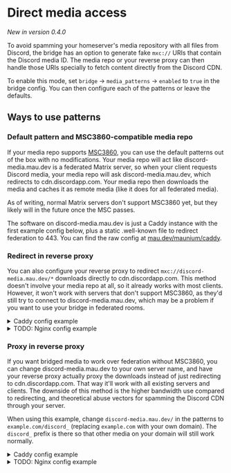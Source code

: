 # Direct media access
_New in version 0.4.0_

To avoid spamming your homeserver's media repository with all files from
Discord, the bridge has an option to generate fake `mxc://` URIs that contain
the Discord media ID. The media repo or your reverse proxy can then handle
those URIs specially to fetch content directly from the Discord CDN.

To enable this mode, set `bridge` -> `media_patterns` -> `enabled` to `true`
in the bridge config. You can then configure each of the patterns or leave the
defaults.

## Ways to use patterns

### Default pattern and MSC3860-compatible media repo
If your media repo supports [MSC3860], you can use the default patterns out of
the box with no modifications. Your media repo will act like discord-media.mau.dev
is a federated Matrix server, so when your client requests Discord media, your
media repo will ask discord-media.mau.dev, which redirects to cdn.discordapp.com.
Your media repo then downloads the media and caches it as remote media (like it
does for all federated media).

As of writing, normal Matrix servers don't support MSC3860 yet, but they likely
will in the future once the MSC passes.

The software on discord-media.mau.dev is just a Caddy instance with the first
example config below, plus a static .well-known file to redirect federation to
443. You can find the raw config at [mau.dev/maunium/caddy].

[mau.dev/maunium/caddy]: https://mau.dev/maunium/caddy/-/blob/master/vhosts/discord-media.mau.dev
[MSC3860]: https://github.com/matrix-org/matrix-spec-proposals/pull/3860

### Redirect in reverse proxy
You can also configure your reverse proxy to redirect `mxc://discord-media.mau.dev/*`
downloads directly to cdn.discordapp.com. This method doesn't involve your
media repo at all, so it already works with most clients. However, it won't
work with servers that don't support MSC3860, as they'd still try to connect to
discord-media.mau.dev, which may be a problem if you want to use your bridge in
federated rooms.

<details>
<summary>Caddy config example</summary>

```Caddyfile
matrix.example.com {
	handle /_matrix/media/*/download/discord-media.mau.dev/* {
		# The redirect must have CORS headers to let web clients follow it.
		header Access-Control-Allow-Origin *
		# Need to use a route directive to make the uri mutations apply before redir
		route {
			# Remove path prefix
			uri path_regexp ^/_matrix/media/.+/download/discord-media\.mau\.dev/ /
			# The mxc patterns use | instead of /, so replace it first turning the path into attachments/1234/5678/filename.png
			uri replace "%7C" /
			# Then redirect to cdn.discordapp.com/attachments/1234/5678/filename.png with HTTP 307
			redir https://cdn.discordapp.com{uri} 307
		}
	}
	# Do the same for thumbnails, but redirect to media.discordapp.net (which is Discord's thumbnailing server, and happens to use similar width/height params as Matrix)
	# Alternatively, you can point this at cdn.discordapp.com too. Clients shouldn't mind even if they get a bigger image than they asked for.
	handle /_matrix/media/*/thumbnail/discord-media.mau.dev/* {
		header Access-Control-Allow-Origin *
		route {
			uri path_regexp ^/_matrix/media/.+/download/discord-media\.mau\.dev/ /
			uri replace "%7C" /
			redir https://media.discordapp.net{uri} 307
		}
	}
	# The usual proxying to your homeserver
	handle /_matrix/* {
		reverse_proxy http://localhost:8008
	}
}
```

</details>

<details>
<summary>TODO: Nginx config example</summary>
</details>

### Proxy in reverse proxy
If you want bridged media to work over federation without MSC3860, you can
change discord-media.mau.dev to your own server name, and have your reverse proxy
actually proxy the downloads instead of just redirecting to cdn.discordapp.com.
That way it'll work with all existing servers and clients. The downside of this
method is the higher bandwidth use compared to redirecting, and theoretical
abuse vectors for spamming the Discord CDN through your server.

When using this example, change `discord-media.mau.dev/` in the patterns to
`example.com/discord_` (replacing `example.com` with your own domain). The
`discord_` prefix is there so that other media on your domain will still work
normally.

<details>
<summary>Caddy config example</summary>

```Caddyfile
matrix.example.com {
	handle /_matrix/media/*/download/example.com/discord_* {
		header Access-Control-Allow-Origin *
		# Remove path prefix
		uri path_regexp ^/_matrix/media/.+/download/example\.com/discord_ /
		# The mxc patterns use | instead of /, so replace it first turning it into attachments/1234/5678/filename.png
		uri replace "%7C" /
		reverse_proxy {
			# reverse_proxy automatically includes the uri, so no {uri} at the end
			to https://cdn.discordapp.com
			# Caddy doesn't set the Host header automatically when reverse proxying
			# (because usually reverse proxies are local and don't care about Host headers)
			header_up Host cdn.discordapp.com
		}
	}
	# Do the same for thumbnails, but redirect to media.discordapp.net (which is Discord's thumbnailing server, and happens to use similar width/height params as Matrix)
	# Alternatively, you can point this at cdn.discordapp.com too. Clients shouldn't mind even if they get a bigger image than they asked for.
	handle /_matrix/media/*/thumbnail/example.com/discord_* {
		header Access-Control-Allow-Origin *
		uri path_regexp ^/_matrix/media/.+/thumbnail/example\.com/discord_ /
		uri replace "%7C" /
		reverse_proxy {
			to https://media.discordapp.net
			header_up Host media.discordapp.net
		}
	}
	handle /_matrix/* {
		reverse_proxy http://localhost:8008
	}
}
```

</details>

<details>
<summary>TODO: Nginx config example</summary>
</details>

